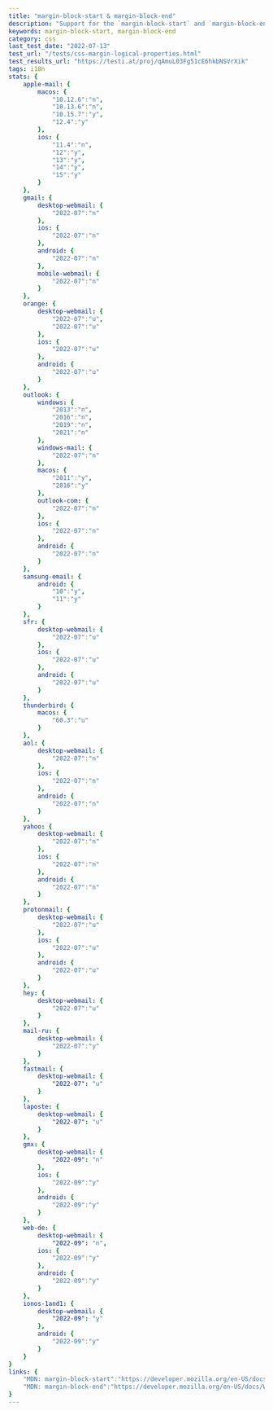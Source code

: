 ```yaml
---
title: "margin-block-start & margin-block-end"
description: "Support for the `margin-block-start` and `margin-block-end` css properties."
keywords: margin-block-start, margin-block-end
category: css
last_test_date: "2022-07-13"
test_url: "/tests/css-margin-logical-properties.html"
test_results_url: "https://testi.at/proj/qAmuL03Fg51cE6hkbNSVrXik"
tags: i18n
stats: {
    apple-mail: {
        macos: {
            "10.12.6":"n",
            "10.13.6":"n",
            "10.15.7":"y",
            "12.4":"y"
        },
        ios: {
            "11.4":"n",
            "12":"y",
            "13":"y",
            "14":"y",
            "15":"y"
        }
    },
    gmail: {
        desktop-webmail: {
            "2022-07":"n"
        },
        ios: {
            "2022-07":"n"
        },
        android: {
            "2022-07":"n"
        },
        mobile-webmail: {
            "2022-07":"n"
        }
    },
    orange: {
        desktop-webmail: {
            "2022-07":"u",
            "2022-07":"u"
        },
        ios: {
            "2022-07":"u"
        },
        android: {
            "2022-07":"u"
        }
    },
    outlook: {
        windows: {
            "2013":"n",
            "2016":"n",
            "2019":"n",
            "2021":"n"
        },
        windows-mail: {
            "2022-07":"n"
        },
        macos: {
            "2011":"y",
            "2016":"y"
        },
        outlook-com: {
            "2022-07":"n"
        },
        ios: {
            "2022-07":"n"
        },
        android: {
            "2022-07":"n"
        }
    },
    samsung-email: {
        android: {
            "10":"y",
            "11":"y"
        }
    },
    sfr: {
        desktop-webmail: {
            "2022-07":"u"
        },
        ios: {
            "2022-07":"u"
        },
        android: {
            "2022-07":"u"
        }
    },
    thunderbird: {
        macos: {
            "60.3":"u"
        }
    },
    aol: {
        desktop-webmail: {
            "2022-07":"n"
        },
        ios: {
            "2022-07":"n"
        },
        android: {
            "2022-07":"n"
        }
    },
    yahoo: {
        desktop-webmail: {
            "2022-07":"n"
        },
        ios: {
            "2022-07":"n"
        },
        android: {
            "2022-07":"n"
        }
    },
    protonmail: {
        desktop-webmail: {
            "2022-07":"u"
        },
        ios: {
            "2022-07":"u"
        },
        android: {
            "2022-07":"u"
        }
    },
    hey: {
        desktop-webmail: {
            "2022-07":"u"
        }
    },
    mail-ru: {
        desktop-webmail: {
            "2022-07":"y"
        }
    },
    fastmail: {
        desktop-webmail: {
            "2022-07": "u"
        }
    },
    laposte: {
        desktop-webmail: {
            "2022-07": "u"
        }
    },
    gmx: {
        desktop-webmail: {
            "2022-09": "n"
        },
        ios: {
            "2022-09":"y"
        },
        android: {
            "2022-09":"y"
        }
    },
    web-de: {
        desktop-webmail: {
            "2022-09": "n",
        ios: {
            "2022-09":"y"
        },
        android: {
            "2022-09":"y"
        }
    },
    ionos-1and1: {
        desktop-webmail: {
            "2022-09": "y"
        },
        android: {
            "2022-09":"y"
        }
    }
}
links: {
    "MDN: margin-block-start":"https://developer.mozilla.org/en-US/docs/Web/CSS/margin-block-start",
    "MDN: margin-block-end":"https://developer.mozilla.org/en-US/docs/Web/CSS/margin-block-end"
}
---
```

